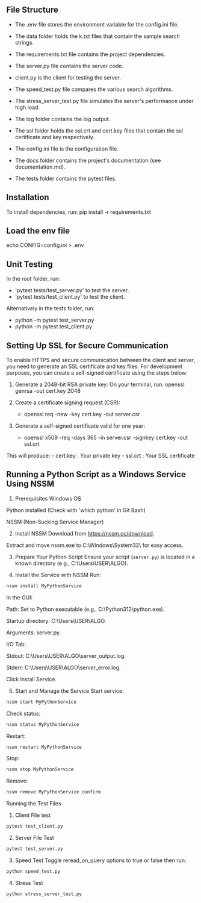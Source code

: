 ## File Structure
- The .env file stores the environment variable for the config.ini file.

- The data folder holds the k.txt files that contain the sample search strings.

- The requirements.txt file contains the project dependencies.

- The server.py file contains the server code.

- client.py is the client for testing the server.

- The speed_test.py file compares the various search algorithms.

- The stress_server_test.py file simulates the server's performance under high load.

- The log folder contains the log output.

- The ssl folder holds the ssl.crt and cert.key files that contain the ssl certificate and key respectively.

- The config.ini file is the configuration file.

- The docs folder contains the project's documentation (see documentation.md).

- The tests folder contains the pytest files.

## Installation
To install dependencies, run: pip install -r requirements.txt

## Load the env file
echo CONFIG=config.ini > .env

## Unit Testing
In the root folder, run:
- 'pytest tests/test_server.py' to test the server.
- 'pytest tests/test_client.py' to test the client.

Alternatively in the tests folder, run:
- python -m pytest test_server.py
- python -m pytest test_client.py


## Setting Up SSL for Secure Communication
To enable HTTPS and secure communication between the client and server, you need to generate an SSL certificate and key files.
For development purposes, you can create a self-signed certificate using the steps below:

1. Generate a 2048-bit RSA private key:
On your terminal, run: openssl genrsa -out cert.key 2048

2. Create a certificate signing request (CSR):
   - openssl req -new -key cert.key -out server.csr

3. Generate a self-signed certificate valid for one year:
   - openssl x509 -req -days 365 -in server.csr -signkey cert.key -out ssl.crt

This will produce:
    - cert.key : Your private key
    - ssl.crt : Your SSL certificate

## Running a Python Script as a Windows Service Using NSSM
1. Prerequisites
Windows OS

Python installed (Check with 'which python' in Git Bash)

NSSM (Non-Sucking Service Manager)

2. Install NSSM
Download from https://nssm.cc/download.

Extract and move nssm.exe to C:\Windows\System32\ for easy access.

3. Prepare Your Python Script
Ensure your script (`server.py`) is located in a known directory (e.g., C:\Users\USER\ALGO\).

4. Install the Service with NSSM
Run:

```bash
nssm install MyPythonService
```
In the GUI:

Path: Set to Python executable (e.g., C:\Python312\python.exe).

Startup directory: C:\Users\USER\ALGO.

Arguments: server.py.

I/O Tab:

Stdout: C:\Users\USER\ALGO\server_output.log.

Stderr: C:\Users\USER\ALGO\server_error.log.

Click Install Service.

5. Start and Manage the Service
Start service:

```bash
nssm start MyPythonService
```
Check status:

```bash
nssm status MyPythonService
```
Restart:

```bash
nssm restart MyPythonService
```
Stop:

```bash
nssm stop MyPythonService
```
Remove:

```bash
nssm remove MyPythonService confirm
```

Running the Test Files
1. Client File test
```bash
pytest test_client.py
```

2. Server File Test
```bash
pytest test_server.py
```
3. Speed Test
Toggle reread_on_query options to true or false then run:
```bash
python speed_test.py
```

4. Stress Test
```bash
python stress_server_test.py
```
